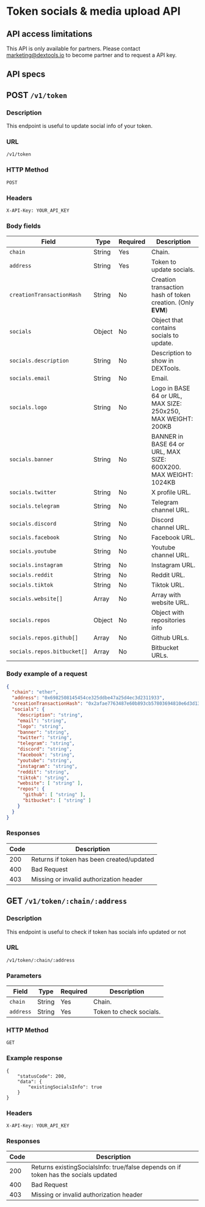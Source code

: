 # Token socials & media upload API

## API access limitations

This API is only available for partners. Please contact marketing@dextools.io to become partner and to request a API key.

## API specs

## POST `/v1/token`

### Description

This endpoint is useful to update social info of your token.

### URL
`/v1/token`

### HTTP Method
`POST`

### Headers
`X-API-Key: YOUR_API_KEY`

### Body fields

| Field                                    | Type   | Required | Description                                                   |
|------------------------------------------|--------|----------|---------------------------------------------------------------|
| `chain`                                  | String | Yes      | Chain.                                                        |
| `address`                                | String | Yes      | Token to update socials.                                      |
| `creationTransactionHash`                | String | No       | Creation transaction hash of token creation. (Only **EVM**)   |
| `socials`                                | Object | No       | Object that contains socials to update.                       |
| `socials.description`                    | String | No       | Description to show in DEXTools.                              |
| `socials.email`                          | String | No       | Email.                                                        |
| `socials.logo`                           | String | No       | Logo in BASE 64 or URL, MAX SIZE: 250x250, MAX WEIGHT: 200KB   |
| `socials.banner`                         | String | No       | BANNER in BASE 64 or URL, MAX SIZE: 600X200. MAX WEIGHT: 1024KB|
| `socials.twitter`                        | String | No       | X profile URL.                                                |
| `socials.telegram`                       | String | No       | Telegram channel URL.                                         |
| `socials.discord`                        | String | No       | Discord channel URL.                                          |
| `socials.facebook`                       | String | No       | Facebook URL.                                                 |
| `socials.youtube`                        | String | No       | Youtube channel URL.                                          |
| `socials.instagram`                      | String | No       | Instagram URL.                                                |
| `socials.reddit`                         | String | No       | Reddit URL.                                                   |
| `socials.tiktok`                         | String | No       | Tiktok URL.                                                   |
| `socials.website[]`                      | Array  | No       | Array with website URL.                                       |
| `socials.repos`                          | Object | No       | Object with repositories info                                 |
| `socials.repos.github[]`                  | Array  | No       | Github URLs.                                                 |
| `socials.repos.bitbucket[]`               | Array  | No       | Bitbucket URLs.                                              |

### Body example of a request

```json
{
  "chain": "ether",
  "address": "0x6982508145454ce325ddbe47a25d4ec3d2311933",
  "creationTransactionHash": "0x2afae7763487e60b893cb57803694810e6d3d136186a6de6719921afd7ca304a",
  "socials": {
    "description": "string",
    "email": "string",
    "logo": "string",
    "banner": "string",
    "twitter": "string",
    "telegram": "string",
    "discord": "string",
    "facebook": "string",
    "youtube": "string",
    "instagram": "string",
    "reddit": "string",
    "tiktok": "string",
    "website": [ "string" ],
    "repos": {
      "github": [ "string" ],
      "bitbucket": [ "string" ]
    }
  }
}
```

### Responses

| Code   | Description                               | 
| -------|-------------------------------------------|
| 200    | Returns if token has been created/updated |
| 400 | Bad Request|
|403 | Missing or invalid authorization header|


## GET `/v1/token/:chain/:address`

### Description

This endpoint is useful to check if token has socials info updated or not

### URL
`/v1/token/:chain/:address`

### Parameters
| Field                                    | Type   | Required | Description               |
|------------------------------------------|--------|----------|---------------------------|
| `chain`                                  | String | Yes      | Chain.                    |
| `address`                                | String | Yes      | Token to check socials.   |

### HTTP Method
`GET`

### Example response
```
{
    "statusCode": 200,
    "data": {
        "existingSocialsInfo": true
    }
}
```

### Headers
`X-API-Key: YOUR_API_KEY`

### Responses

| Code | Description                                                                          | 
|------|--------------------------------------------------------------------------------------|
| 200  | Returns existingSocialsInfo: true/false depends on if token has the socials updated  |
| 400  | Bad Request                                                                          |
| 403  | Missing or invalid authorization header                                              |
